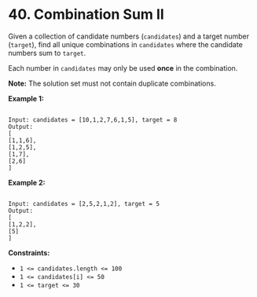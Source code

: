 # 40. Combination Sum II

Given a collection of candidate numbers (`candidates`) and a target number (`target`), find all unique combinations in `candidates` where the candidate numbers sum to `target`.

Each number in `candidates` may only be used **once** in the combination.

**Note:** The solution set must not contain duplicate combinations.

**Example 1:**

```

Input: candidates = [10,1,2,7,6,1,5], target = 8
Output: 
[
[1,1,6],
[1,2,5],
[1,7],
[2,6]
]

```

**Example 2:**

```

Input: candidates = [2,5,2,1,2], target = 5
Output: 
[
[1,2,2],
[5]
]

```

**Constraints:**

* `1 <= candidates.length <= 100`
* `1 <= candidates[i] <= 50`
* `1 <= target <= 30`